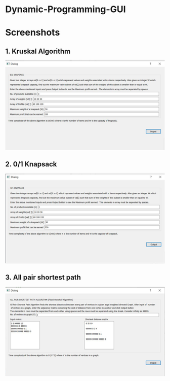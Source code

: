 # Dynamic-Programming-GUI

# Screenshots

## 1. Kruskal Algorithm
![img_1.png](img_1.png)

## 2. 0/1 Knapsack
![img_2.png](img_2.png)

## 3. All pair shortest path
![img_3.png](img_3.png)

